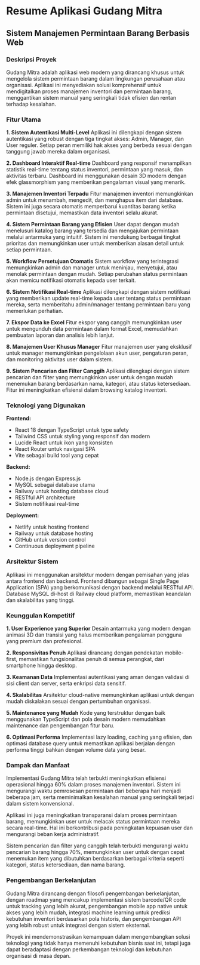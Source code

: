 # Resume Aplikasi Gudang Mitra
## Sistem Manajemen Permintaan Barang Berbasis Web

### Deskripsi Proyek

Gudang Mitra adalah aplikasi web modern yang dirancang khusus untuk mengelola sistem permintaan barang dalam lingkungan perusahaan atau organisasi. Aplikasi ini menyediakan solusi komprehensif untuk mendigitalkan proses manajemen inventori dan permintaan barang, menggantikan sistem manual yang seringkali tidak efisien dan rentan terhadap kesalahan.

### Fitur Utama

**1. Sistem Autentikasi Multi-Level**
Aplikasi ini dilengkapi dengan sistem autentikasi yang robust dengan tiga tingkat akses: Admin, Manager, dan User reguler. Setiap peran memiliki hak akses yang berbeda sesuai dengan tanggung jawab mereka dalam organisasi.

**2. Dashboard Interaktif Real-time**
Dashboard yang responsif menampilkan statistik real-time tentang status inventori, permintaan yang masuk, dan aktivitas terbaru. Dashboard ini menggunakan desain 3D modern dengan efek glassmorphism yang memberikan pengalaman visual yang menarik.

**3. Manajemen Inventori Terpadu**
Fitur manajemen inventori memungkinkan admin untuk menambah, mengedit, dan menghapus item dari database. Sistem ini juga secara otomatis memperbarui kuantitas barang ketika permintaan disetujui, memastikan data inventori selalu akurat.

**4. Sistem Permintaan Barang yang Efisien**
User dapat dengan mudah menelusuri katalog barang yang tersedia dan mengajukan permintaan melalui antarmuka yang intuitif. Sistem ini mendukung berbagai tingkat prioritas dan memungkinkan user untuk memberikan alasan detail untuk setiap permintaan.

**5. Workflow Persetujuan Otomatis**
Sistem workflow yang terintegrasi memungkinkan admin dan manager untuk meninjau, menyetujui, atau menolak permintaan dengan mudah. Setiap perubahan status permintaan akan memicu notifikasi otomatis kepada user terkait.

**6. Sistem Notifikasi Real-time**
Aplikasi dilengkapi dengan sistem notifikasi yang memberikan update real-time kepada user tentang status permintaan mereka, serta memberitahu admin/manager tentang permintaan baru yang memerlukan perhatian.

**7. Ekspor Data ke Excel**
Fitur ekspor yang canggih memungkinkan user untuk mengunduh data permintaan dalam format Excel, memudahkan pembuatan laporan dan analisis lebih lanjut.

**8. Manajemen User Khusus Manager**
Fitur manajemen user yang eksklusif untuk manager memungkinkan pengelolaan akun user, pengaturan peran, dan monitoring aktivitas user dalam sistem.

**9. Sistem Pencarian dan Filter Canggih**
Aplikasi dilengkapi dengan sistem pencarian dan filter yang memungkinkan user untuk dengan mudah menemukan barang berdasarkan nama, kategori, atau status ketersediaan. Fitur ini meningkatkan efisiensi dalam browsing katalog inventori.

### Teknologi yang Digunakan

**Frontend:**
- React 18 dengan TypeScript untuk type safety
- Tailwind CSS untuk styling yang responsif dan modern
- Lucide React untuk ikon yang konsisten
- React Router untuk navigasi SPA
- Vite sebagai build tool yang cepat

**Backend:**
- Node.js dengan Express.js
- MySQL sebagai database utama
- Railway untuk hosting database cloud
- RESTful API architecture
- Sistem notifikasi real-time

**Deployment:**
- Netlify untuk hosting frontend
- Railway untuk database hosting
- GitHub untuk version control
- Continuous deployment pipeline

### Arsitektur Sistem

Aplikasi ini menggunakan arsitektur modern dengan pemisahan yang jelas antara frontend dan backend. Frontend dibangun sebagai Single Page Application (SPA) yang berkomunikasi dengan backend melalui RESTful API. Database MySQL di-host di Railway cloud platform, memastikan keandalan dan skalabilitas yang tinggi.

### Keunggulan Kompetitif

**1. User Experience yang Superior**
Desain antarmuka yang modern dengan animasi 3D dan transisi yang halus memberikan pengalaman pengguna yang premium dan profesional.

**2. Responsivitas Penuh**
Aplikasi dirancang dengan pendekatan mobile-first, memastikan fungsionalitas penuh di semua perangkat, dari smartphone hingga desktop.

**3. Keamanan Data**
Implementasi autentikasi yang aman dengan validasi di sisi client dan server, serta enkripsi data sensitif.

**4. Skalabilitas**
Arsitektur cloud-native memungkinkan aplikasi untuk dengan mudah diskalakan sesuai dengan pertumbuhan organisasi.

**5. Maintenance yang Mudah**
Kode yang terstruktur dengan baik menggunakan TypeScript dan pola desain modern memudahkan maintenance dan pengembangan fitur baru.

**6. Optimasi Performa**
Implementasi lazy loading, caching yang efisien, dan optimasi database query untuk memastikan aplikasi berjalan dengan performa tinggi bahkan dengan volume data yang besar.

### Dampak dan Manfaat

Implementasi Gudang Mitra telah terbukti meningkatkan efisiensi operasional hingga 60% dalam proses manajemen inventori. Sistem ini mengurangi waktu pemrosesan permintaan dari beberapa hari menjadi beberapa jam, serta meminimalkan kesalahan manual yang seringkali terjadi dalam sistem konvensional.

Aplikasi ini juga meningkatkan transparansi dalam proses permintaan barang, memungkinkan user untuk melacak status permintaan mereka secara real-time. Hal ini berkontribusi pada peningkatan kepuasan user dan mengurangi beban kerja administratif.

Sistem pencarian dan filter yang canggih telah terbukti mengurangi waktu pencarian barang hingga 70%, memungkinkan user untuk dengan cepat menemukan item yang dibutuhkan berdasarkan berbagai kriteria seperti kategori, status ketersediaan, dan nama barang.

### Pengembangan Berkelanjutan

Gudang Mitra dirancang dengan filosofi pengembangan berkelanjutan, dengan roadmap yang mencakup implementasi sistem barcode/QR code untuk tracking yang lebih akurat, pengembangan mobile app native untuk akses yang lebih mudah, integrasi machine learning untuk prediksi kebutuhan inventori berdasarkan pola historis, dan pengembangan API yang lebih robust untuk integrasi dengan sistem eksternal.

Proyek ini mendemonstrasikan kemampuan dalam mengembangkan solusi teknologi yang tidak hanya memenuhi kebutuhan bisnis saat ini, tetapi juga dapat beradaptasi dengan perkembangan teknologi dan kebutuhan organisasi di masa depan.
